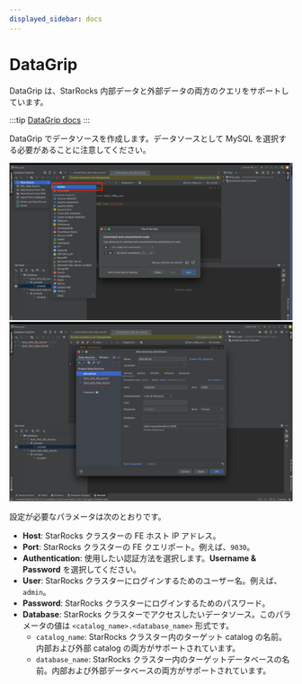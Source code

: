 ```yaml
---
displayed_sidebar: docs
---
```


# DataGrip

DataGrip は、StarRocks 内部データと外部データの両方のクエリをサポートしています。

:::tip
[DataGrip docs](https://www.jetbrains.com/help/datagrip/getting-started.html)
:::

DataGrip でデータソースを作成します。データソースとして MySQL を選択する必要があることに注意してください。

![DataGrip - 1](../../_assets/BI_datagrip_1.png)
![DataGrip - 2](../../_assets/BI_datagrip_2.png)

設定が必要なパラメータは次のとおりです。

- **Host**: StarRocks クラスターの FE ホスト IP アドレス。
- **Port**: StarRocks クラスターの FE クエリポート。例えば、`9030`。
- **Authentication**: 使用したい認証方法を選択します。**Username & Password** を選択してください。
- **User**: StarRocks クラスターにログインするためのユーザー名。例えば、`admin`。
- **Password**: StarRocks クラスターにログインするためのパスワード。
- **Database**: StarRocks クラスターでアクセスしたいデータソース。このパラメータの値は `<catalog_name>.<database_name>` 形式です。
  - `catalog_name`: StarRocks クラスター内のターゲット catalog の名前。内部および外部 catalog の両方がサポートされています。
  - `database_name`: StarRocks クラスター内のターゲットデータベースの名前。内部および外部データベースの両方がサポートされています。
